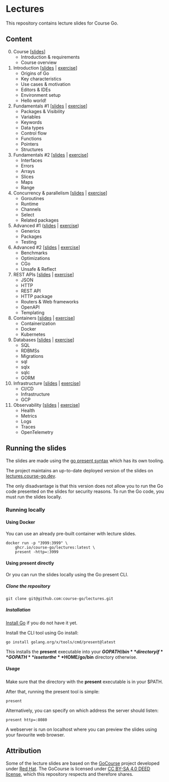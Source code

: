 # Lectures

This repository contains lecture slides for Course Go.

## Content

0. Course [[slides](https://lectures.course-go.dev/00-course.slide)]
    - Introduction & requirements
    - Course overview
1. Introduction [[slides](https://lectures.course-go.dev/01-introduction.slide) | [exercise](https://github.com/course-go/exercises/blob/master/01-workspace-setup-and-project-basics/README.md)]
    - Origins of Go
    - Key characteristics
    - Use cases & motivation
    - Editors & IDEs
    - Environment setup
    - Hello world!
2. Fundamentals #1 [[slides](https://lectures.course-go.dev/02-fundamentals.slide) | [exercise](https://github.com/course-go/exercises/blob/master/02-simple-katas/README.md)]
    - Packages & Visibility
    - Variables
    - Keywords
    - Data types
    - Control flow
    - Functions
    - Pointers
    - Structures
3. Fundamentals #2 [[slides](https://lectures.course-go.dev/03-fundamentals.slide) | [exercise](https://github.com/course-go/exercises/blob/master/03-data-structures-katas/README.md)]
    - Interfaces
    - Errors
    - Arrays
    - Slices
    - Maps
    - Range
4. Concurrency & parallelism [[slides](https://lectures.course-go.dev/04-concurrency-and-parallelism.slide) | [exercise](https://github.com/course-go/exercises/blob/master/04-concurrency-and-parallelism/README.md)]
    - Goroutines
    - Runtime
    - Channels
    - Select
    - Related packages
5. Advanced #1 ([slides](https://lectures.course-go.dev/05-advanced.slide) | [exercise](https://github.com/course-go/exercises/blob/master/05-generics-and-testing/README.md))
    - Generics
    - Packages
    - Testing
6. Advanced #2 [[slides](https://lectures.course-go.dev/06-advanced.slide) | [exercise](https://github.com/course-go/exercises/blob/master/06-pprof/README.md)]
    - Benchmarks
    - Optimizations
    - CGo
    - Unsafe & Reflect
7. REST APIs [[slides](https://lectures.course-go.dev/07-rest-api.slide) | [exercise](https://github.com/course-go/exercises/blob/master/07-rest-api/README.md)]
    - JSON
    - HTTP
    - REST API
    - HTTP package
    - Routers & Web frameworks
    - OpenAPI
    - Templating
8. Containers [[slides](https://lectures.course-go.dev/08-containers.slide) | [exercise](https://github.com/course-go/exercises/blob/master/08-docker/README.md)]
    - Containerization 
    - Docker
    - Kubernetes
9. Databases [[slides](https://lectures.course-go.dev/09-databases.slide) | [exercise](https://github.com/course-go/exercises/blob/master/09-databases/README.md)]
    - SQL
    - RDBMSs
    - Migrations
    - sql
    - sqlx
    - sqlc
    - GORM
10. Infrastructure [[slides](https://lectures.course-go.dev/10-infrastructure.slide) | [exercise](https://github.com/course-go/exercises/blob/master/10-infrastructure/README.md)]
    - CI/CD
    - Infrastructure
    - GCP
11. Observability [[slides](https://lectures.course-go.dev/11-observability.slide) | [exercise](https://github.com/course-go/exercises/blob/master/11-observability/README.md)]
    - Health
    - Metrics
    - Logs
    - Traces
    - OpenTelemetry

## Running the slides

The slides are made using the [go present syntax](https://pkg.go.dev/golang.org/x/tools/present) which has its own tooling.

The project maintains an up-to-date deployed version of the slides on [lectures.course-go.dev](lectures.course-go.dev).

The only disadvantage is that this version does not allow you to run the Go code presented on the slides for security reasons. 
To run the Go code, you must run the slides locally.

### Running locally

#### Using Docker

You can use an already pre-built container with lecture slides.

```
docker run -p "3999:3999" \
    ghcr.io/course-go/lectures:latest \
    present -http=:3999
```

#### Using present directly

Or you can run the slides locally using the Go present CLI.

##### Clone the repository

```
git clone git@github.com:course-go/lectures.git
```

##### Installation

[Install Go](https://go.dev/doc/install) if you do not have it yet.

Install the CLI tool using Go install:

```
go install golang.org/x/tools/cmd/present@latest
```

This installs the **present** executable into your 
**$GOPATH/bin** directory if **GOPATH** is set or the 
**$HOME/go/bin** directory otherwise.

##### Usage

Make sure that the directory with the **present** executable is in your $PATH. 

After that, running the present tool is simple:

```
present
```

Alternatively, you can specify on which address the server should listen:

```
present http=:8080
```

A webserver is run on localhost where you can preview the slides using your favourite web browser.

## Attribution

Some of the lecture slides are based on the [GoCourse](https://github.com/RedHatOfficial/GoCourse) 
project developed under [Red Hat](https://github.com/RedHatOfficial). The GoCourse is licensed under 
[CC BY-SA 4.0 DEED license](https://creativecommons.org/licenses/by-sa/4.0/deed.en), which this 
repository respects and therefore shares.

